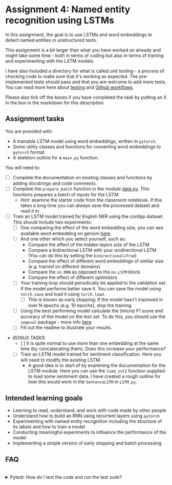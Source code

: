 # Assignment 4: Named entity recognition using LSTMs

In this assignment, the goal  is to use LSTMs and word embeddings to detect named entities in unstructured texts.

This assignment is a bit larger than what you have worked on already and might take some time - both in terms of coding but also in terms of training and experimenting with the LSTM models.

I have also included a directory for what is called *unit testing* -  a process of checking code to make sure that it's working as expected. The pre-implemented tests should pass and that you are welcome to add more tests. You can read more here about [testing](https://realpython.com/python-testing/) and [Github workflows](https://docs.github.com/en/actions/using-workflows/about-workflows).

Please also tick off the boxes if you have completed the task by putting an X in the box in the markdown for this description.

## Assignment tasks

You are provided with:
- A trainable LSTM model using word embeddings, written in ```pytorch```.
- Some utility classes and functions for converting word embeddings to ```pytorch``` format.
- A skeleton outline for a ```main.py``` function.

You will need to:

- [ ] Complete the documentation on existing classes and functions by adding docstrings and code comments.
- [ ] Complete the `prepare_batch` function in the module [data.py](../ner/data.py). This functions prepares a batch of inputs for the LSTM. 
  - *Hint:* examine the starter code from the classroom notebook. If this takes a long time you can always save the processed dataset and read it in.
- [ ] Train an LSTM model trained for English NER using the conllpp dataset. This should include two experiments:
  - [ ] One comparing the effect of the word embedding size, you can see available word embedding on gensim [here](https://github.com/RaRe-Technologies/gensim-data).
  - [ ] And one other which you select yourself, such as:
    - Compare the effect of the hidden layers size of the LSTM
    - Compare a bidirectional LSTM with your unidirectional LSTM (You can do this by setting the `bidirectional=True`)
    - Compare the effect of different word embeddings of similar size (e.g. trained on different domains)
    - Compare the `nn.RNN` as opposed to the `nn.LSTM` block
    - Compare the effect of different optimizers
  - [ ] Your training loop should periodically be applied to the validation set. If the model performs better save it. You can save the model using `torch.save` and load it using `torch.load`.
    - [ ] This is known as early stopping: If the model hasn't improved in over N epochs (e.g. 10 epochs), stop the training. 
  - [ ] Using the best performing model calculate the (micro) F1 score and accuracy of the model on the test set. To do this, you should use the ```seqeval``` package - more info [here](https://github.com/chakki-works/seqeval)
  - [ ] Fill out the readme to illustrate your results.
  
- *BONUS TASKS*:
  - [ ] It is quite normal to use more than one embedding at the same time (by concatenating them). Does this increase your performance?
  - [ ] Train an LSTM model trained for sentiment classification. Here you will need to modify the existing LSTM. 
    - A good idea is to start of by examining the documentation for the LSTM module. Here you can use the `load_sst2` function supplied to load some sentiment data. I have created a rough outline for how this would work in the `SentenceLSTM` in `LSTM.py`.


## Intended learning goals
- Learning to read, understand, and work with code made by other people
- Understand how to build an RNN using recurrent layers using ```pytorch```
- Experimenting with named entity recognition including the structure of its labels and how to train a model
- Conducting meaningful experiments to influence the performance of the model
- Implementing a simple version of early stopping and batch processing


## FAQ

<br /> 
<details>
  <summary> Pytest: How do I test the code and run the test suite?</summary>

The tests should run automatically with you push to Github. However, you can also run tests manually.

To run the test suite (pytests) you will need to install the required dependencies. This can be done using 


```
pip install -r requirements.txt
pip install pytest

python -m pytest
```

which will run all the test in the `tests` folder.

Specific tests can be run using:

```
python -m pytest path/to/test_script.py
```

**VS Code**
You can also run your test directly in VS Code. See the guide on the [pytest integration](https://code.visualstudio.com/docs/python/testing) here.

**Code Coverage**
If you want to check code coverage you can run the following:
```
pip install pytest-cov

python -m pytest --cov=.
```
</details>
<br /> 
